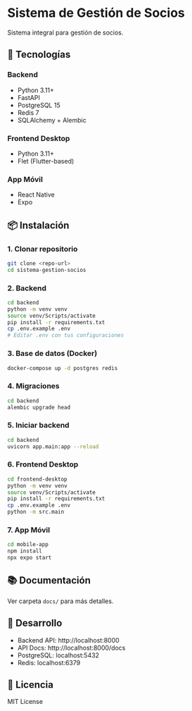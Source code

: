 # Sistema de Gestión de Socios

Sistema integral para gestión de socios.

## 🚀 Tecnologías

### Backend
- Python 3.11+
- FastAPI
- PostgreSQL 15
- Redis 7
- SQLAlchemy + Alembic

### Frontend Desktop
- Python 3.11+
- Flet (Flutter-based)

### App Móvil
- React Native
- Expo

## 📦 Instalación

### 1. Clonar repositorio
```bash
git clone <repo-url>
cd sistema-gestion-socios
```

### 2. Backend
```bash
cd backend
python -m venv venv
source venv/Scripts/activate
pip install -r requirements.txt
cp .env.example .env
# Editar .env con tus configuraciones
```

### 3. Base de datos (Docker)
```bash
docker-compose up -d postgres redis
```

### 4. Migraciones
```bash
cd backend
alembic upgrade head
```

### 5. Iniciar backend
```bash
cd backend
uvicorn app.main:app --reload
```

### 6. Frontend Desktop
```bash
cd frontend-desktop
python -m venv venv
source venv/Scripts/activate
pip install -r requirements.txt
cp .env.example .env
python -m src.main
```

### 7. App Móvil
```bash
cd mobile-app
npm install
npx expo start
```

## 📚 Documentación

Ver carpeta `docs/` para más detalles.

## 🔧 Desarrollo

- Backend API: http://localhost:8000
- API Docs: http://localhost:8000/docs
- PostgreSQL: localhost:5432
- Redis: localhost:6379

## 📝 Licencia

MIT License
